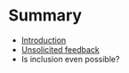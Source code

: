 # Summary

* [Introduction](README.md)
* [Unsolicited feedback](chapter1.md)
* Is inclusion even possible?

